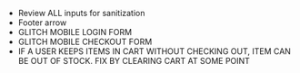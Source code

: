 - Review ALL inputs for sanitization
- Footer arrow
  <!--  -->
- GLITCH MOBILE LOGIN FORM
- GLITCH MOBILE CHECKOUT FORM
- IF A USER KEEPS ITEMS IN CART WITHOUT CHECKING OUT, ITEM CAN BE OUT OF STOCK. FIX BY CLEARING CART AT SOME POINT
